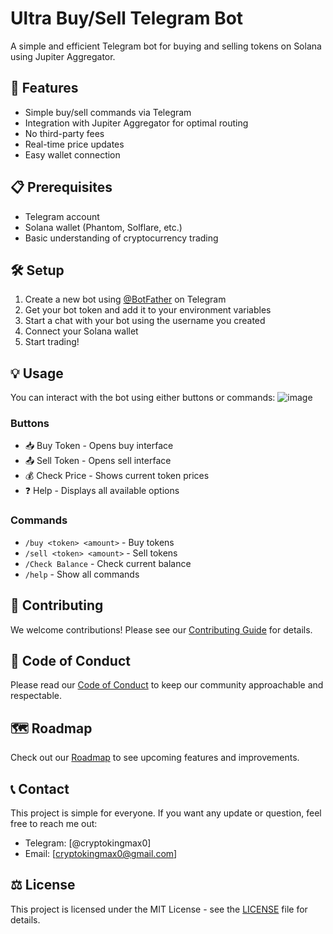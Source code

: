 # Ultra Buy/Sell Telegram Bot

A simple and efficient Telegram bot for buying and selling tokens on Solana using Jupiter Aggregator.

## 🚀 Features

- Simple buy/sell commands via Telegram
- Integration with Jupiter Aggregator for optimal routing
- No third-party fees
- Real-time price updates
- Easy wallet connection

## 📋 Prerequisites

- Telegram account
- Solana wallet (Phantom, Solflare, etc.)
- Basic understanding of cryptocurrency trading

## 🛠️ Setup
1. Create a new bot using [@BotFather](https://t.me/botfather) on Telegram
2. Get your bot token and add it to your environment variables
3. Start a chat with your bot using the username you created
4. Connect your Solana wallet
5. Start trading!

## 💡 Usage

You can interact with the bot using either buttons or commands:
![image](https://github.com/user-attachments/assets/f1f26eb6-824a-4b9f-95fa-097129363c5a)

### Buttons
- 📥 Buy Token - Opens buy interface
- 📤 Sell Token - Opens sell interface
- 💰 Check Price - Shows current token prices
- ❓ Help - Displays all available options

### Commands
- `/buy <token> <amount>` - Buy tokens
- `/sell <token> <amount>` - Sell tokens
- `/Check Balance` - Check current balance
- `/help` - Show all commands

## 🤝 Contributing

We welcome contributions! Please see our [Contributing Guide](CONTRIBUTING.md) for details.

## 📜 Code of Conduct

Please read our [Code of Conduct](CODE_OF_CONDUCT.md) to keep our community approachable and respectable.

## 🗺️ Roadmap

Check out our [Roadmap](ROADMAP.md) to see upcoming features and improvements.

## 📞 Contact

This project is simple for everyone. If you want any update or question, feel free to reach me out:

- Telegram: [@cryptokingmax0]
- Email: [cryptokingmax0@gmail.com]

## ⚖️ License

This project is licensed under the MIT License - see the [LICENSE](LICENSE.txt) file for details.
